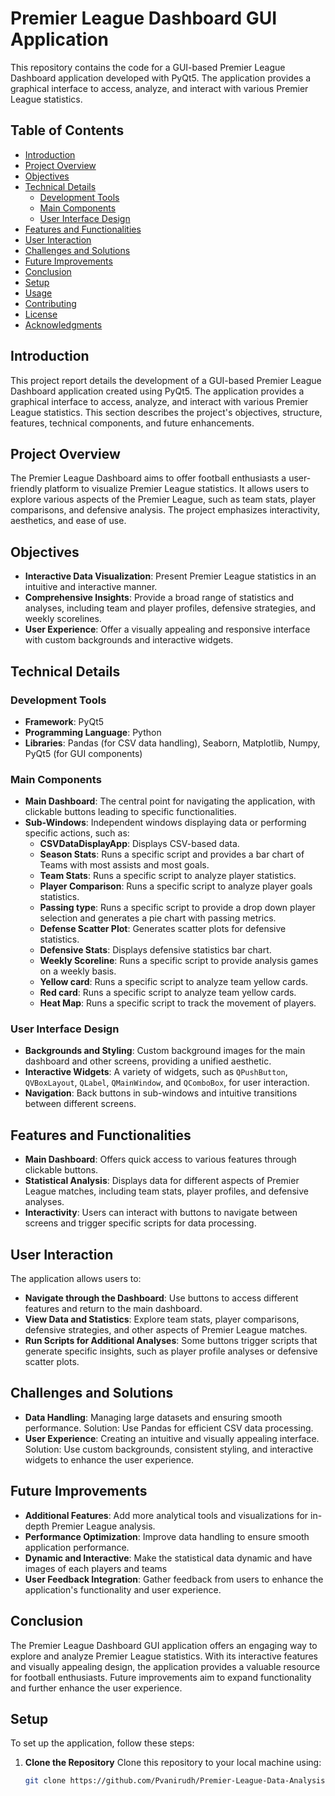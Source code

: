 # Premier League Dashboard GUI Application
This repository contains the code for a GUI-based Premier League Dashboard application developed with PyQt5. The application provides a graphical interface to access, analyze, and interact with various Premier League statistics.
## Table of Contents
- [Introduction](#introduction)
- [Project Overview](#project-overview)
- [Objectives](#objectives)
- [Technical Details](#technical-details)
  - [Development Tools](#development-tools)
  - [Main Components](#main-components)
  - [User Interface Design](#user-interface-design)
- [Features and Functionalities](#features-and-functionalities)
- [User Interaction](#user-interaction)
- [Challenges and Solutions](#challenges-and-solutions)
- [Future Improvements](#future-improvements)
- [Conclusion](#conclusion)
- [Setup](#setup)
- [Usage](#usage)
- [Contributing](#contributing)
- [License](#license)
- [Acknowledgments](#acknowledgments)
## Introduction
This project report details the development of a GUI-based Premier League Dashboard application created using PyQt5. The application provides a graphical interface to access, analyze, and interact with various Premier League statistics. This section describes the project's objectives, structure, features, technical components, and future enhancements.
## Project Overview
The Premier League Dashboard aims to offer football enthusiasts a user-friendly platform to visualize Premier League statistics. It allows users to explore various aspects of the Premier League, such as team stats, player comparisons, and defensive analysis. The project emphasizes interactivity, aesthetics, and ease of use.
## Objectives
- **Interactive Data Visualization**: Present Premier League statistics in an intuitive and interactive manner.
- **Comprehensive Insights**: Provide a broad range of statistics and analyses, including team and player profiles, defensive strategies, and weekly scorelines.
- **User Experience**: Offer a visually appealing and responsive interface with custom backgrounds and interactive widgets.
## Technical Details
### Development Tools
- **Framework**: PyQt5
- **Programming Language**: Python
- **Libraries**: Pandas (for CSV data handling), Seaborn, Matplotlib, Numpy, PyQt5 (for GUI components)
### Main Components
- **Main Dashboard**: The central point for navigating the application, with clickable buttons leading to specific functionalities.
- **Sub-Windows**: Independent windows displaying data or performing specific actions, such as:
  - **CSVDataDisplayApp**: Displays CSV-based data.
  - **Season Stats**: Runs a specific script and provides a bar chart of Teams with most assists and most goals.
  - **Team Stats**: Runs a specific script to analyze player statistics.
  - **Player Comparison**: Runs a specific script to analyze player goals statistics.
  - **Passing type**: Runs a specific script to provide a drop down player selection and generates a pie chart with passing metrics.
  - **Defense Scatter Plot**: Generates scatter plots for defensive statistics.
  - **Defensive Stats**: Displays defensive statistics bar chart.
  - **Weekly Scoreline**: Runs a specific script to provide analysis games on a weekly basis.
  - **Yellow card**: Runs a specific script to analyze team yellow cards.
  - **Red card**: Runs a specific script to analyze team yellow cards.
  - **Heat Map**: Runs a specific script to track the movement of players.
### User Interface Design
- **Backgrounds and Styling**: Custom background images for the main dashboard and other screens, providing a unified aesthetic.
- **Interactive Widgets**: A variety of widgets, such as `QPushButton`, `QVBoxLayout`, `QLabel`, `QMainWindow`, and `QComboBox`, for user interaction.
- **Navigation**: Back buttons in sub-windows and intuitive transitions between different screens.
## Features and Functionalities
- **Main Dashboard**: Offers quick access to various features through clickable buttons.
- **Statistical Analysis**: Displays data for different aspects of Premier League matches, including team stats, player profiles, and defensive analyses.
- **Interactivity**: Users can interact with buttons to navigate between screens and trigger specific scripts for data processing.
## User Interaction
The application allows users to:
- **Navigate through the Dashboard**: Use buttons to access different features and return to the main dashboard.
- **View Data and Statistics**: Explore team stats, player comparisons, defensive strategies, and other aspects of Premier League matches.
- **Run Scripts for Additional Analyses**: Some buttons trigger scripts that generate specific insights, such as player profile analyses or defensive scatter plots.
## Challenges and Solutions
- **Data Handling**: Managing large datasets and ensuring smooth performance. Solution: Use Pandas for efficient CSV data processing.
- **User Experience**: Creating an intuitive and visually appealing interface. Solution: Use custom backgrounds, consistent styling, and interactive widgets to enhance the user experience.
## Future Improvements
- **Additional Features**: Add more analytical tools and visualizations for in-depth Premier League analysis.
- **Performance Optimization**: Improve data handling to ensure smooth application performance.
- **Dynamic and Interactive**: Make the statistical data dynamic and have images of each players and teams 
- **User Feedback Integration**: Gather feedback from users to enhance the application's functionality and user experience.
## Conclusion
The Premier League Dashboard GUI application offers an engaging way to explore and analyze Premier League statistics. With its interactive features and visually appealing design, the application provides a valuable resource for football enthusiasts. Future improvements aim to expand functionality and further enhance the user experience.
## Setup
To set up the application, follow these steps:
1. **Clone the Repository**
   Clone this repository to your local machine using:
   ```bash
   git clone https://github.com/Pvanirudh/Premier-League-Data-Analysis
